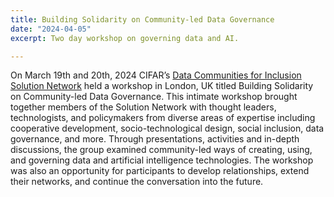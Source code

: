 ```yaml
---
title: Building Solidarity on Community-led Data Governance
date: "2024-04-05"
excerpt: Two day workshop on governing data and AI.

---
```


On March 19th and 20th, 2024 CIFAR’s
[Data Communities for Inclusion Solution Network](https://cifar.ca/ai/ai-and-society/cifar-solution-networks/data-communities-for-inclusion/)
held a workshop in London, UK titled Building Solidarity on Community-led Data Governance.
This intimate workshop brought together members of the Solution Network with thought leaders,
technologists, and policymakers from diverse areas of expertise including cooperative
development, socio-technological design, social inclusion, data governance, and more.
Through presentations, activities and in-depth discussions, the group examined community-led
ways of creating, using, and governing data and artificial intelligence technologies.
The workshop was also an opportunity for participants to develop relationships, extend
their networks, and continue the conversation into the future.
